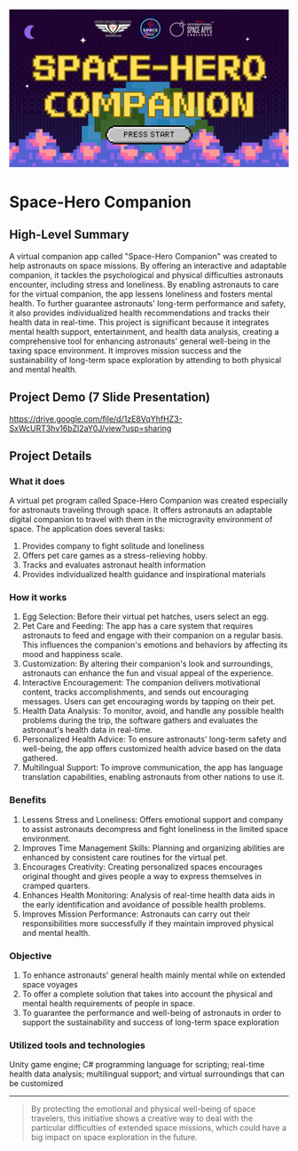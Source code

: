 ![cover](resource/COVER.jpg)
===
# Space-Hero Companion
## High-Level Summary
A virtual companion app called "Space-Hero Companion" was created to help astronauts on space missions. By offering an interactive and adaptable companion, it tackles the psychological and physical difficulties astronauts encounter, including stress and loneliness. By enabling astronauts to care for the virtual companion, the app lessens loneliness and fosters mental health. To further guarantee astronauts' long-term performance and safety, it also provides individualized health recommendations and tracks their health data in real-time. This project is significant because it integrates mental health support, entertainment, and health data analysis, creating a comprehensive tool for enhancing astronauts' general well-being in the taxing space environment. It improves mission success and the sustainability of long-term space exploration by attending to both physical and mental health.
## Project Demo (7 Slide Presentation)
https://drive.google.com/file/d/1zE8VqYhfHZ3-SxWcURT3hv16bZl2aY0J/view?usp=sharing
## Project Details
### What it does
A virtual pet program called Space-Hero Companion was created especially for astronauts traveling through space. It offers astronauts an adaptable digital companion to travel with them in the microgravity environment of space. The application does several tasks:
1. Provides company to fight solitude and loneliness
2. Offers pet care games as a stress-relieving hobby.
3. Tracks and evaluates astronaut health information
4. Provides individualized health guidance and inspirational materials
### How it works
1. Egg Selection: Before their virtual pet hatches, users select an egg.
2. Pet Care and Feeding: The app has a care system that requires astronauts to feed and engage with their companion on a regular basis. This influences the companion's emotions and behaviors by affecting its mood and happiness scale.
3. Customization: By altering their companion's look and surroundings, astronauts can enhance the fun and visual appeal of the experience.
4. Interactive Encouragement: The companion delivers motivational content, tracks accomplishments, and sends out encouraging messages. Users can get encouraging words by tapping on their pet.
5. Health Data Analysis: To monitor, avoid, and handle any possible health problems during the trip, the software gathers and evaluates the astronaut's health data in real-time.
6. Personalized Health Advice: To ensure astronauts' long-term safety and well-being, the app offers customized health advice based on the data gathered.
7. Multilingual Support: To improve communication, the app has language translation capabilities, enabling astronauts from other nations to use it.
### Benefits
1. Lessens Stress and Loneliness: Offers emotional support and company to assist astronauts decompress and fight loneliness in the limited space environment.
2. Improves Time Management Skills: Planning and organizing abilities are enhanced by consistent care routines for the virtual pet.
3. Encourages Creativity: Creating personalized spaces encourages original thought and gives people a way to express themselves in cramped quarters.
4. Enhances Health Monitoring: Analysis of real-time health data aids in the early identification and avoidance of possible health problems.
5. Improves Mission Performance: Astronauts can carry out their responsibilities more successfully if they maintain improved physical and mental health.
### Objective
1. To enhance astronauts' general health mainly mental while on extended space voyages
2. To offer a complete solution that takes into account the physical and mental health requirements of people in space.
3. To guarantee the performance and well-being of astronauts in order to support the sustainability and success of long-term space exploration
### Utilized tools and technologies
Unity game engine; C# programming language for scripting; real-time health data analysis; multilingual support; and virtual surroundings that can be customized

---
> By protecting the emotional and physical well-being of space travelers, this initiative shows a creative way to deal with the particular difficulties of extended space missions, which could have a big impact on space exploration in the future.
